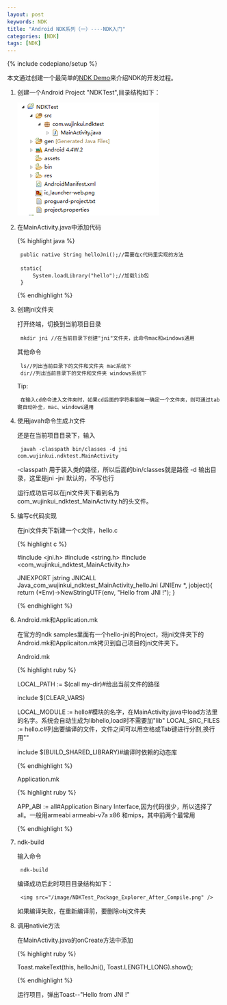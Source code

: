```yaml
---
layout: post
keywords: NDK
title: "Android NDK系列（一）----NDK入门"
categories: [NDK]
tags: [NDK]
---
```

{% include codepiano/setup %}

本文通过创建一个最简单的[NDK Demo](https://github.com/kui2015/NDKTest)来介绍NDK的开发过程。

1. 创建一个Android Project "NDKTest",目录结构如下：

    <img src="/image/NDKTest_Package_Explorer.png" />

2. 在MainActivity.java中添加代码

	{% highlight java %}
		
		public native String helloJni();//需要在c代码里实现的方法

		static{
			System.loadLibrary("hello");//加载lib包
		}
		
	{% endhighlight %}

3. 创建jni文件夹

	打开终端，切换到当前项目目录

		mkdir jni //在当前目录下创建"jni"文件夹，此命令mac和windows通用

	其他命令

		ls//列出当前目录下的文件和文件夹 mac系统下
		dir//列出当前目录下的文件和文件夹 windows系统下

	Tip:

		在输入cd命令进入文件夹时，如果cd后面的字符串能唯一确定一个文件夹，则可通过tab键自动补全，mac、windows通用

4. 使用javah命令生成.h文件

	还是在当前项目目录下，输入

		javah -classpath bin/classes -d jni com.wujinkui.ndktest.MainActivity
		
	-classpath 用于装入类的路径，所以后面的bin/classes就是路径
	-d         输出目录，这里是jni
	-jni       默认的，不写也行

	运行成功后可以在jni文件夹下看到名为com_wujinkui_ndktest_MainActivity.h的头文件。

5. 编写c代码实现

	在jni文件夹下新建一个c文件，hello.c

	{% highlight c %}

	#include <jni.h>
	#include <string.h>
	#include <com_wujinkui_ndktest_MainActivity.h>

	JNIEXPORT jstring JNICALL Java_com_wujinkui_ndktest_MainActivity_helloJni
	  (JNIEnv *, jobject){
		return (*Env)->NewStringUTF(env, "Hello from JNI !");
	}

	{% endhighlight %}

6. Android.mk和Application.mk

	在官方的ndk samples里面有一个hello-jni的Project，将jni文件夹下的Android.mk和Applicaiton.mk拷贝到自己项目的jni文件夹下。

	Android.mk

	{% highlight ruby %}

	LOCAL_PATH := $(call my-dir)#给出当前文件的路径

	include $(CLEAR_VARS)

	LOCAL_MODULE    := hello#模块的名字，在MainActivity.java中load方法里的名字。系统会自动生成为libhello,load时不需要加"lib"
	LOCAL_SRC_FILES := hello.c#列出要编译的文件，文件之间可以用空格或Tab键进行分割,换行用"\"

	include $(BUILD_SHARED_LIBRARY)#编译时依赖的动态库

	{% endhighlight %}

	Application.mk

	{% highlight ruby %}

	APP_ABI := all#Application Binary Interface,因为代码很少，所以选择了all。一般用armeabi armeabi-v7a x86 和mips，其中前两个最常用

	{% endhighlight %}

7. ndk-build

	输入命令

		ndk-build

	编译成功后此时项目目录结构如下：

		<img src="/image/NDKTest_Package_Explorer_After_Compile.png" />

	如果编译失败，在重新编译前，要删除obj文件夹

8. 调用nativie方法

	在MainActivity.java的onCreate方法中添加

	{% highlight ruby %}

	Toast.makeText(this, helloJni(), Toast.LENGTH_LONG).show();

	{% endhighlight %}

	运行项目，弹出Toast--"Hello from JNI !"

